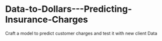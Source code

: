 # Data-to-Dollars---Predicting-Insurance-Charges
Craft a model to predict customer charges and test it with new client Data
